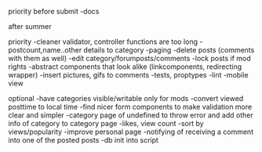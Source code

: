 priority before submit
-docs

after summer

priority
-cleaner validator, controller functions are too long
-postcount,name..other details to category
-paging
-delete posts (comments with them as well)
-edit category/forumposts/comments
-lock posts if mod rights
-abstract components that look alike (linkcomponents, redirecting wrapper)
-insert pictures, gifs to comments
-tests, proptypes
-lint
-mobile view

optional
-have categories visible/writable only for mods
-convert viewed posttime to local time
-find nicer form components to make validation more clear and simpler
-category page of undefined to throw error and add other info of category to category page
-likes, view count
-sort by views/popularity
-improve personal page
-notifying of receiving a comment into one of the posted posts
-db init into script